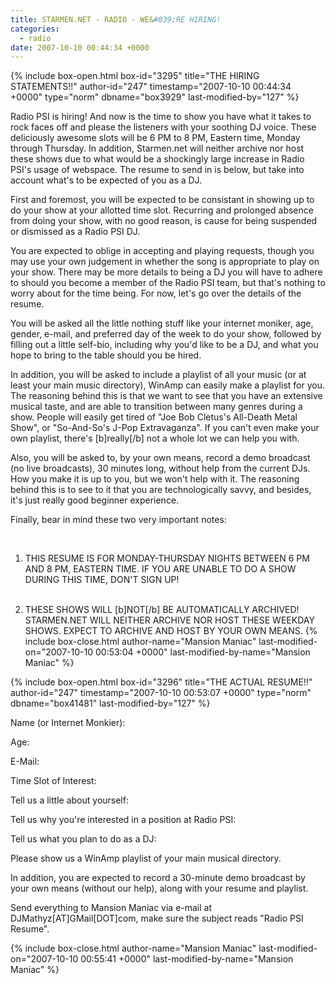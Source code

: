 ```yaml
---
title: STARMEN.NET - RADIO - WE&#039;RE HIRING!
categories:
  - radio
date: 2007-10-10 00:44:34 +0000
---
```

{% include box-open.html box-id="3295" title="THE HIRING STATEMENTS!!" author-id="247" timestamp="2007-10-10 00:44:34 +0000" type="norm" dbname="box3929" last-modified-by="127" %}
<p>
Radio PSI is hiring! And now is the time to show you have what it takes to rock faces off and please the listeners with your soothing DJ voice. These deliciously awesome slots will be 6 PM to 8 PM, Eastern time, Monday through Thursday. In addition, Starmen.net will neither archive nor host these shows due to what would be a shockingly large increase in Radio PSI's usage of webspace. The resume to send in is below, but take into account what's to be expected of you as a DJ.
</p>

<p>
First and foremost, you will be expected to be consistant in showing up to do your show at your allotted time slot. Recurring and prolonged absence from doing your show, with no good reason, is cause for being suspended or dismissed as a Radio PSI DJ.
</p>

<p>
You are expected to oblige in accepting and playing requests, though you may use your own judgement in whether the song is appropriate to play on your show. There may be more details to being a DJ you will have to adhere to should you become a member of the Radio PSI team, but that's nothing to worry about for the time being. For now, let's go over the details of the resume.
</p>

<p>
You will be asked all the little nothing stuff like your internet moniker, age, gender, e-mail, and preferred day of the week to do your show, followed by filling out a little self-bio, including why you'd like to be a DJ, and what you hope to bring to the table should you be hired.
</p>

<p>
In addition, you will be asked to include a playlist of all your music (or at least your main music directory), WinAmp can easily make a playlist for you. The reasoning behind this is that we want to see that you have an extensive musical taste, and are able to transition between many genres during a show. People will easily get tired of "Joe Bob Cletus's All-Death Metal Show", or "So-And-So's J-Pop Extravaganza".  If you can't even make your own playlist, there's [b]really[/b] not a whole lot we can help you with.
</p>

<p>
Also, you will be asked to, by your own means, record a demo broadcast (no live broadcasts), 30 minutes long, without help from the current DJs. How you make it is up to you, but we won't help with it. The reasoning behind this is to see to it that you are technologically savvy, and besides, it's just really good beginner experience.
</p>

<p>
Finally, bear in mind these two very important notes:
</p><BR />

1. THIS RESUME IS FOR MONDAY-THURSDAY NIGHTS BETWEEN 6 PM AND 8 PM, EASTERN TIME. IF YOU ARE UNABLE TO DO A SHOW DURING THIS TIME, DON'T SIGN UP!<BR /><BR />

2. THESE SHOWS WILL [b]NOT[/b] BE AUTOMATICALLY ARCHIVED!  STARMEN.NET WILL NEITHER ARCHIVE NOR HOST THESE WEEKDAY SHOWS.  EXPECT TO ARCHIVE AND HOST BY YOUR OWN MEANS.
{% include box-close.html author-name="Mansion Maniac" last-modified-on="2007-10-10 00:53:04 +0000" last-modified-by-name="Mansion Maniac" %}

{% include box-open.html box-id="3296" title="THE ACTUAL RESUME!!" author-id="247" timestamp="2007-10-10 00:53:07 +0000" type="norm" dbname="box41481" last-modified-by="127" %}
<p>
Name (or Internet Monkier):
</p>

<p>
Age:
</p>

<p>
E-Mail:
</p>

<p>
Time Slot of Interest:
</p>

<p>
Tell us a little about yourself:
</p>

<p>
Tell us why you're interested in a position at Radio PSI:
</p>

<p>
Tell us what you plan to do as a DJ:
</p>

<p>
Please show us a WinAmp playlist of your main musical directory.
</p>

<p>
In addition, you are expected to record a 30-minute demo broadcast by your own means (without our help), along with your resume and playlist.
</p>

<p>
Send everything to Mansion Maniac via e-mail at DJMathyz[AT]GMail[DOT]com, make sure the subject reads "Radio PSI Resume".
</p>
{% include box-close.html author-name="Mansion Maniac" last-modified-on="2007-10-10 00:55:41 +0000" last-modified-by-name="Mansion Maniac" %}
